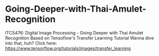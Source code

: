 # Going-Deeper-with-Thai-Amulet-Recognition
ITCS476: Digital Image Processing - Going Deeper with Thai Amulet Recognition
Based on Tensoflow's Transfer Learning Tutorial
Wanna dive into that, huh?
Click here: https://www.tensorflow.org/tutorials/images/transfer_learning
